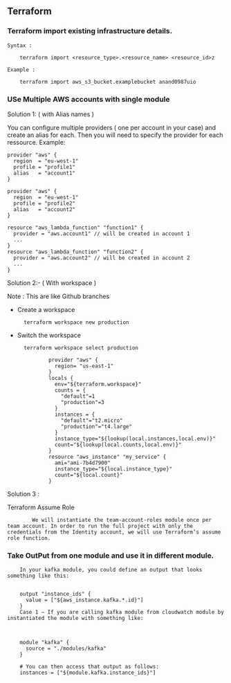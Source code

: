 ## Terraform

### Terraform import existing infrastructure details.

    Syntax : 
    
        terraform import <resource_type>.<resource_name> <resource_id>z
        
    Example :  
      
        terraform import aws_s3_bucket.examplebucket anand0987uio
    
    
### USe Multiple AWS accounts with single module

Solution 1:  ( with Alias names )

You can configure multiple providers ( one per account in your case) and create an alias for each. Then you will need to specify the provider for each ressource. Example:

    provider "aws" {
      region  = "eu-west-1"
      profile = "profile1"
      alias   = "account1"
    }

    provider "aws" {
      region  = "eu-west-1"
      profile = "profile2"
      alias   = "account2"
    }

    resource "aws_lambda_function" "function1" {
      provider = "aws.account1" // will be created in account 1
      ...
    }
    resource "aws_lambda_function" "function2" {
      provider = "aws.account2" // will be created in account 2
      ...
    }


Solution 2:- ( With workspace )

Note : This are like Github branches

- Create a workspace 

        terraform workspace new production

- Switch the workspace

        terraform workspace select production

                provider "aws" {
                  region= "us-east-1"
                }
                locals {
                  env="${terraform.workspace}"
                  counts = {
                    "default"=1
                    "production"=3
                  }
                  instances = {
                    "default"="t2.micro"
                    "production"="t4.large"
                  }
                  instance_type="${lookup(local.instances,local.env)}"
                  count="${lookup(local.counts,local.env)}"
                }
                resource "aws_instance" "my_service" {
                  ami="ami-7b4d7900"
                  instance_type="${local.instance_type}"
                  count="${local.count}"
                }
                
 
Solution 3 : 

   Terraform Assume Role
   
            We will instantiate the team-account-roles module once per team account. In order to run the full project with only the credentials from the Identity account, we will use Terraform’s assume role function.


### Take OutPut from one module and use it in different module.


        In your kafka module, you could define an output that looks something like this:


        output "instance_ids" {
          value = ["${aws_instance.kafka.*.id}"]
        }
        Case 1 – If you are calling kafka module from cloudwatch module by instantiated the module with something like:



        module "kafka" {
          source = "./modules/kafka"
        }

        # You can then access that output as follows:
        instances = ["${module.kafka.instance_ids}"]